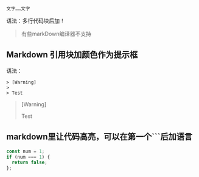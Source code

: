 
```!
文字……文字 
```
语法：多行代码块后加！
> 有些markDown编译器不支持

## Markdown 引用块加颜色作为提示框
语法：
```
> [Warning]
>
> Test

```
> [Warning]
>
> Test

## markdown里让代码高亮，可以在第一个```后加语言
```javascript
const num = 1;
if (num === 1) {
  return false;
};
```
